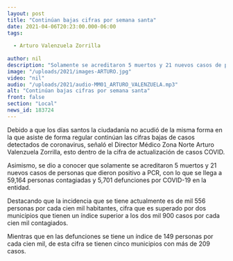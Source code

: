 ```yaml
---
layout: post
title: "Continúan bajas cifras por semana santa"
date: 2021-04-06T20:23:00.000-06:00
tags:
  
  - Arturo Valenzuela Zorrilla
  
author: nil
description: "Solamente se acreditaron 5 muertos y 21 nuevos casos de personas que dieron positivo a PCR."
image: "/uploads/2021/images-ARTURO.jpg"
video: "nil"
audio: "/uploads/2021/audio-MM01_ARTURO_VALENZUELA.mp3"
alt: "Continúan bajas cifras por semana santa"
front: false
section: "Local"
news_id: 183724
---
```


Debido a que los días santos la ciudadanía no acudió de la misma forma en la que asiste de forma regular continúan las cifras bajas de casos detectados de coronavirus, señaló el Director Médico Zona Norte Arturo Valenzuela Zorrilla, esto dentro de la cifra de actualización de casos COVID.

Asimismo, se dio a conocer que solamente se acreditaron 5 muertos y 21 nuevos casos de personas que dieron positivo a PCR, con lo que se llega a 59,164 personas contagiadas y 5,701 defunciones por COVID-19 en la entidad.

Destacando que la incidencia que se tiene actualmente es de mil 556 personas por cada cien mil habitantes, cifra que es superado por dos municipios que tienen un índice superior a los dos mil 900 casos por cada cien mil contagiados.

Mientras que en las defunciones se tiene un índice de 149 personas por cada cien mil, de esta cifra se tienen cinco municipios con más de 209 casos.
